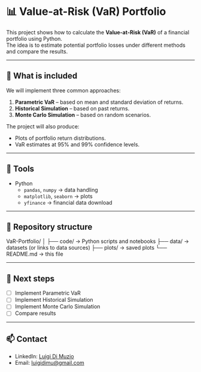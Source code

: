 # 📊 Value-at-Risk (VaR) Portfolio

This project shows how to calculate the **Value-at-Risk (VaR)** of a financial portfolio using Python.  
The idea is to estimate potential portfolio losses under different methods and compare the results.

---

## 🔹 What is included
We will implement three common approaches:
1. **Parametric VaR** – based on mean and standard deviation of returns.  
2. **Historical Simulation** – based on past returns.  
3. **Monte Carlo Simulation** – based on random scenarios.  

The project will also produce:
- Plots of portfolio return distributions.  
- VaR estimates at 95% and 99% confidence levels.  

---

## 🔹 Tools
- Python  
  - `pandas`, `numpy` → data handling  
  - `matplotlib`, `seaborn` → plots  
  - `yfinance` → financial data download  

---

## 🔹 Repository structure
VaR-Portfolio/
│
├── code/ → Python scripts and notebooks
├── data/ → datasets (or links to data sources)
├── plots/ → saved plots
└── README.md → this file

---

## 🔹 Next steps
- [ ] Implement Parametric VaR  
- [ ] Implement Historical Simulation  
- [ ] Implement Monte Carlo Simulation  
- [ ] Compare results  

---

## 📫 Contact
- LinkedIn: [Luigi Di Muzio](https://linkedin.com/in/luigidimuzio)  
- Email: [luigidimu@gmail.com](mailto:luigidimu@gmail.com)
